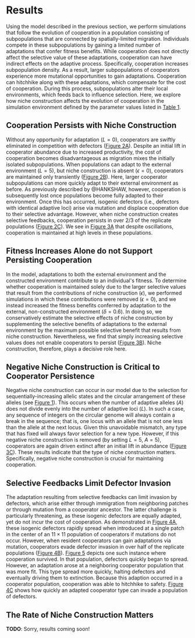 
# Results

Using the model described in the previous section, we perform simulations that follow the evolution of cooperation in a population consisting of subpopulations that are connected by spatially-limited migration.
Individuals compete in these subpopulations by gaining a limited number of adaptations that confer fitness benefits.
While cooperation does not directly affect the selective value of these adaptations, cooperation can have indirect effects on the adaptive process.
Specifically, cooperation increases subpopulation density. As a result, larger subpopulations of cooperators experience more mutational opportunities to gain adaptations. 
Cooperation can hitchhike along with these adaptations, which compensate for the cost of cooperation.
During this process, subpopulations alter their local environments, which feeds back to influence selection.
Here, we explore how niche construction affects the evolution of cooperation in the simulation environment defined by the parameter values listed in [Table 1](#tables).


## Cooperation Persists with Niche Construction

Without any opportunity for adaptation ($L=0$), cooperators are swiftly eliminated in competition with defectors ([Figure 2A](#fig2)).
Despite an initial lift in cooperator abundance due to increased productivity, the cost of cooperation becomes disadvantageous as migration mixes the initially isolated subpopulations.
When populations can adapt to the external environment ($L=5$), but niche construction is absent ($\epsilon=0$), cooperators are maintained only transiently ([Figure 2B](#fig2)).
Here, larger cooperator subpopulations can more quickly adapt to their external environment as before.
As previously described by @HANKSHAW, however, cooperation is subsequently lost once populations become fully adapted to their environment.
Once this has occurred, isogenic defectors (i.e., defectors with identical adaptive loci) arise via mutation and displace cooperation due to their selective advantage.
However, when niche construction creates selective feedbacks, cooperation persists in over 2/3 of the replicate populations ([Figure 2C](#fig2)).
We see in [Figure 3A](#fig3) that despite oscillations, cooperation is maintained at high levels in these populations.


## Fitness Increases Alone do not Support Persisting Cooperation

In the model, adaptations to both the external environment and the constructed environment contribute to an individual's fitness.
To determine whether cooperation is maintained solely due to the larger selective values that result from the contributions of niche construction ($\epsilon$), we performed simulations in which these contributions were removed ($\epsilon=0$), and we instead increased the fitness benefits conferred by adaptation to the external, non-constructed environment ($\delta=0.6)$.
In doing so, we conservatively estimate the selective effects of niche construction by supplementing the selective benefits of adaptations to the external environment by the maximum possible selective benefit that results from niche construction.
Nevertheless, we find that simply increasing selective values does not enable cooperators to persist ([Figure 3B](#fig3)).
Niche construction, therefore, plays a decisive role here.


## Negative Niche Construction is Critical to Cooperator Persistence

Negative niche construction can occur in our model due to the selection for sequentially-increasing allelic states and the circular arrangement of these alleles (see [Figure 1](#fig1)).
This occurs when the number of adaptive alleles ($A$) does not divide evenly into the number of adaptive loci ($L$).
In such a case, any sequence of integers on the circular genome will always contain a break in the sequence; that is, one locus with an allele that is not one less than the allele at the next locus.
Given this unavoidable mismatch, any type that has fixed will always favor selection for a new type.
However, if this negative niche construction is removed (by setting $L=5$, $A=5$), cooperators are again driven extinct after an initial lift in abundance ([Figure 3C](#fig3)).
These results indicate that the type of niche construction matters. Specifically, negative niche construction is crucial for maintaining cooperation.


## Selective Feedbacks Limit Defector Invasion

The adaptation resulting from selective feedbacks can limit invasion by defectors, which arise either through immigration from neighboring patches or through mutation from a cooperator ancestor.
The latter challenge is particularly threatening, as these isogenic defectors are equally adapted, yet do not incur the cost of cooperation.
As demonstrated in [Figure 4A](#fig4), these isogenic defectors rapidly spread when introduced at a single patch in the center of an $11 \times 11$ population of cooperators if mutations do not occur.
However, when resident cooperators can gain adaptations via mutation, cooperators evade defector invasion in over half of the replicate populations ([Figure 4B](#fig4)).
[Figure 5](#fig5) depicts one such instance where cooperation survived. In that population, defectors quickly began to spread. However, an adaptation arose at a neighboring cooperator population that was more fit. This type spread more quickly, halting defectors and eventually driving them to extinction. Because this adaption occurred in a cooperator population, cooperation was able to hitchhike to safety.
[Figure 4C](#fig4) shows how quickly an adapted cooperator type can invade a population of defectors.


## The Rate of Niche Construction Matters

**TODO**: Sorry, results coming soon!

